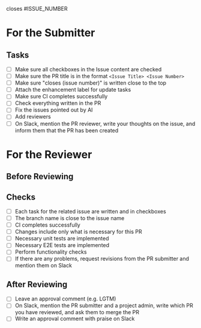 closes #ISSUE_NUMBER

# For the Submitter

## Tasks

- [ ] Make sure all checkboxes in the Issue content are checked
- [ ] Make sure the PR title is in the format `<Issue Title> <Issue Number>`
- [ ] Make sure "closes (issue number)" is written close to the top
- [ ] Attach the enhancement label for update tasks
- [ ] Make sure CI completes successfully
- [ ] Check everything written in the PR
- [ ] Fix the issues pointed out by AI
- [ ] Add reviewers
- [ ] On Slack, mention the PR reviewer, write your thoughts on the issue, and inform them that the PR has been created

# For the Reviewer

## Before Reviewing

## Checks

- [ ] Each task for the related issue are written and in checkboxes
- [ ] The branch name is close to the issue name
- [ ] CI completes successfully
- [ ] Changes include only what is necessary for this PR
- [ ] Necessary unit tests are implemented
- [ ] Necessary E2E tests are implemented
- [ ] Perform functionality checks
- [ ] If there are any problems, request revisions from the PR submitter and mention them on Slack

## After Reviewing

- [ ] Leave an approval comment (e.g. LGTM)
- [ ] On Slack, mention the PR submitter and a project admin, write which PR you have reviewed, and ask them to merge the PR
- [ ] Write an approval comment with praise on Slack